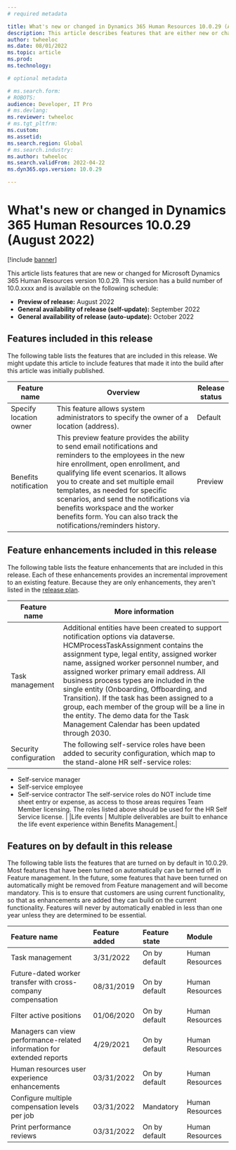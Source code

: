 ```yaml
---
# required metadata

title: What's new or changed in Dynamics 365 Human Resources 10.0.29 (August 2022)
description: This article describes features that are either new or changed in the Microsoft Dynamics 365 Human Resources version 10.0.29 preview release.
author: twheeloc
ms.date: 08/01/2022
ms.topic: article
ms.prod: 
ms.technology: 

# optional metadata

# ms.search.form: 
# ROBOTS: 
audience: Developer, IT Pro
# ms.devlang: 
ms.reviewer: twheeloc
# ms.tgt_pltfrm: 
ms.custom: 
ms.assetid: 
ms.search.region: Global
# ms.search.industry: 
ms.author: twheeloc
ms.search.validFrom: 2022-04-22 
ms.dyn365.ops.version: 10.0.29

---
```


# What's new or changed in Dynamics 365 Human Resources 10.0.29 (August 2022)

[!include [banner](../../includes/preview-banner.md)]

This article lists features that are new or changed for Microsoft Dynamics 365 Human Resources version 10.0.29. This version has a build number of 10.0.xxxx and is 
available on the following schedule:

- **Preview of release:** August 2022
- **General availability of release (self-update):** September 2022
- **General availability of release (auto-update):** October 2022

## Features included in this release

The following table lists the features that are included in this release. We might update this article to include features that made it into the build after this 
article was initially published.

| Feature name | Overview | Release status |
|----|----|----|
|Specify location owner| This feature allows system administrators to specify the owner of a location (address).|Default |
|Benefits notification| This preview feature provides the ability to send email notifications and reminders to the employees in the new hire enrollment, open enrollment, and qualifying life event scenarios. It allows you to create and set multiple email templates, as needed for specific scenarios, and send the notifications via benefits workspace and the worker benefits form. You can also track the notifications/reminders history.| Preview|

## Feature enhancements included in this release

The following table lists the feature enhancements that are included in this release. Each of these enhancements provides an incremental improvement to an existing feature. Because they are only enhancements, they aren't listed in the [release plan](/dynamics365-release-plan/2021wave2/finance-operations/dynamics365-finance).

| Feature name | More information |
|--------------|------------------|
|Task management| Additional entities have been created to support notification options via dataverse. HCMProcessTaskAssignment contains the assignment type, legal entity, assigned worker name, assigned worker personnel number, and assigned worker primary email address. All business process types are included in the single entity (Onboarding, Offboarding, and Transition). If the task has been assigned to a group, each member of the group will be a line in the entity. The demo data for the Task Management Calendar has been updated through 2030.|
|Security configuration|The following self-service roles have been added to security configuration, which map to the stand-alone HR self-service roles:
- Self-service manager 
- Self-service employee 
- Self-service contractor 
The self-service roles do NOT include time sheet entry or expense, as access to those areas requires Team Member licensing. The roles listed above should be used for the HR Self Service license. |
|Life events | Multiple deliverables are built to enhance the life event experience within Benefits Management.| 

## Features on by default in this release

The following table lists the features that are turned on by default in 10.0.29. Most features that have been turned on automatically can be turned off in Feature management. In the future, some features that have been turned on automatically might be removed from Feature management and will become mandatory. This is to ensure that customers are using current functionality, so that as enhancements are added they can build on the current functionality. Features will never by automatically enabled in less than one year unless they are determined to be essential. 

| Feature name | Feature added | Feature state | Module |
| :---- | :---- | :---- | :---- |
|Task management|	3/31/2022|	On by default|	Human Resources|
|Future-dated worker transfer with cross-company compensation|	08/31/2019|	On by default|	Human Resources|
|Filter active positions|	01/06/2020|	On by default|	Human Resources|
|Managers can view performance-related information for extended reports	|4/29/2021|	On by default|	Human Resources|
|Human resources user experience enhancements	|03/31/2022|	On by default|	Human Resources|
|Configure multiple compensation levels per job|	03/31/2022|	Mandatory	|Human Resources|
|Print performance reviews|	03/31/2022|	On by default|	Human Resources|







